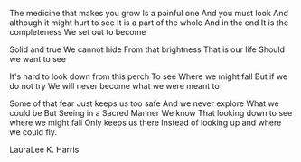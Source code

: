 The medicine that makes you grow
Is a painful one
And you must look
And although it might hurt to see
It is a part of the whole
And in the end
It is the completeness
We set out to become


Solid and true
We cannot hide
From that brightness
That is our life
Should we want to see


It's hard to look down from this perch
To see
Where we might fall
But if we do not try
We will never become what we were meant to


Some of that fear
Just keeps us too safe
And we never explore
What we could be
But Seeing in a Sacred Manner
We know
That looking down to see where we might fall
Only keeps us there
Instead of looking up and where we could fly. 

LauraLee K. Harris